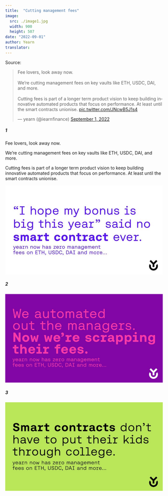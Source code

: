 ```yaml
---
title:  "Cutting management fees"
image:
  src: ./image1.jpg
  width: 900
  height: 507
date: "2022-09-01"
author: Yearn
translator:
---
```


Source:
<blockquote class="twitter-tweet"><p lang="en" dir="ltr">Fee lovers, look away now. <br><br>We’re cutting management fees on key vaults like ETH, USDC, DAI, and more. <br><br>Cutting fees is part of a longer term product vision to keep building innovative automated products that focus on performance. At least until the smart contracts unionise. <a href="https://t.co/JNcwB5J1s4">pic.twitter.com/JNcwB5J1s4</a></p>&mdash; yearn (@iearnfinance) <a href="https://twitter.com/iearnfinance/status/1565217164122103809?ref_src=twsrc%5Etfw">September 1, 2022</a></blockquote> <script async src="https://platform.twitter.com/widgets.js" charset="utf-8"></script>

##### 1

Fee lovers, look away now.

We’re cutting management fees on key vaults like ETH, USDC, DAI, and more.

Cutting fees is part of a longer term product vision to keep building innovative automated products that focus on performance. At least until the smart contracts unionise.

![](image1.jpg?w=900&h=507)

##### 2
![](image2.jpg?w=900&h=506)

##### 3

![](image3.jpg?w=900&h=506)
